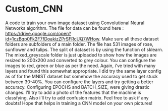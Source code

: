 # Custom_CNN
A code to train your own image dataset using Convolutional Neural Networks algorithm. 
The file for data can be found here : https://drive.google.com/open?id=1czBqp0Fk2F7fDoakizZPrSFRcUQ7WHow.
Make sure all these dataset folders are subfolders of a main folder.
The file has 531 images of rose, sunflower and tulips. 
The split of dataset is by using the function of sklearn.
The mixed_greyscale folder is just uploaded to show how the images are resized to 200x200 and converted to grey colour.
You can configure the images to red, green or blue as per the need.
Again, i've tried with many layers and found this somewhat appropriate. 
I did try the same layer config as of for the MNIST dataset but somehow the accuracy used to get stuck between 30-40%.
You can configure the layers and try getting a better accuracy.
Configuring EPOCHS and BATCH_SIZE, were giving drastic changes.
I'll try to add a photo of the features that the machine is classfying. Also i'll try to add confusion matrix.
Feel free to ask if any doubts! Hope that helps in training a CNN model on your own pictures!
